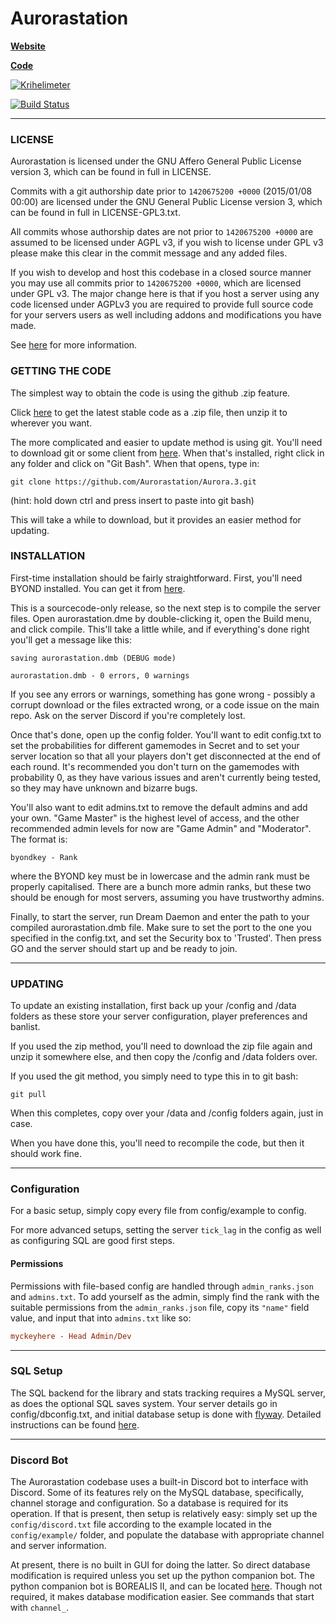 # Aurorastation

**[Website](https://aurorastation.org/)**

**[Code](https://github.com/Aurorastation/Aurora.3)**

[![Krihelimeter](http://www.krihelinator.xyz/badge/Aurorastation/Aurora.3)](http://www.krihelinator.xyz/repositories/Aurorastation/Aurora.3)

[![Build Status](https://api.travis-ci.org/Aurorastation/Aurora.3.svg?branch=master)](https://travis-ci.org/Aurorastation/Aurora.3)

---

### LICENSE
Aurorastation is licensed under the GNU Affero General Public License version 3, which can be found in full in LICENSE.

Commits with a git authorship date prior to `1420675200 +0000` (2015/01/08 00:00) are licensed under the GNU General Public License version 3, which can be found in full in LICENSE-GPL3.txt.

All commits whose authorship dates are not prior to `1420675200 +0000` are assumed to be licensed under AGPL v3, if you wish to license under GPL v3 please make this clear in the commit message and any added files.

If you wish to develop and host this codebase in a closed source manner you may use all commits prior to `1420675200 +0000`, which are licensed under GPL v3.  The major change here is that if you host a server using any code licensed under AGPLv3 you are required to provide full source code for your servers users as well including addons and modifications you have made.

See [here](https://www.gnu.org/licenses/why-affero-gpl.html) for more information.

### GETTING THE CODE
The simplest way to obtain the code is using the github .zip feature.

Click [here](https://github.com/Aurorastation/Aurora.3/archive/master.zip) to get the latest stable code as a .zip file, then unzip it to wherever you want.

The more complicated and easier to update method is using git.  You'll need to download git or some client from [here](http://git-scm.com/).  When that's installed, right click in any folder and click on "Git Bash".  When that opens, type in:

    git clone https://github.com/Aurorastation/Aurora.3.git

(hint: hold down ctrl and press insert to paste into git bash)

This will take a while to download, but it provides an easier method for updating.

### INSTALLATION

First-time installation should be fairly straightforward.  First, you'll need BYOND installed.  You can get it from [here](http://www.byond.com/).

This is a sourcecode-only release, so the next step is to compile the server files.  Open aurorastation.dme by double-clicking it, open the Build menu, and click compile.  This'll take a little while, and if everything's done right you'll get a message like this:

    saving aurorastation.dmb (DEBUG mode)

    aurorastation.dmb - 0 errors, 0 warnings

If you see any errors or warnings, something has gone wrong - possibly a corrupt download or the files extracted wrong, or a code issue on the main repo. Ask on the server Discord if you're completely lost.

Once that's done, open up the config folder.  You'll want to edit config.txt to set the probabilities for different gamemodes in Secret and to set your server location so that all your players don't get disconnected at the end of each round.  It's recommended you don't turn on the gamemodes with probability 0, as they have various issues and aren't currently being tested, so they may have unknown and bizarre bugs.

You'll also want to edit admins.txt to remove the default admins and add your own.  "Game Master" is the highest level of access, and the other recommended admin levels for now are "Game Admin" and "Moderator".  The format is:

    byondkey - Rank

where the BYOND key must be in lowercase and the admin rank must be properly capitalised.  There are a bunch more admin ranks, but these two should be enough for most servers, assuming you have trustworthy admins.

Finally, to start the server, run Dream Daemon and enter the path to your compiled aurorastation.dmb file.  Make sure to set the port to the one you  specified in the config.txt, and set the Security box to 'Trusted'.  Then press GO and the server should start up and be ready to join.

---

### UPDATING

To update an existing installation, first back up your /config and /data folders
as these store your server configuration, player preferences and banlist.

If you used the zip method, you'll need to download the zip file again and unzip it somewhere else, and then copy the /config and /data folders over.

If you used the git method, you simply need to type this in to git bash:

    git pull

When this completes, copy over your /data and /config folders again, just in case.

When you have done this, you'll need to recompile the code, but then it should work fine.

---

### Configuration

For a basic setup, simply copy every file from config/example to config.

For more advanced setups, setting the server `tick_lag` in the config as well as configuring SQL are good first steps.


#### Permissions

Permissions with file-based config are handled through `admin_ranks.json`
and `admins.txt`. To add yourself as the admin, simply find the rank with
the suitable permissions from the `admin_ranks.json` file, copy its `"name"`
field value, and input that into `admins.txt` like so:

```cfg
myckeyhere - Head Admin/Dev
```

---

### SQL Setup

The SQL backend for the library and stats tracking requires a MySQL server, as does the optional SQL saves system. Your server details go in config/dbconfig.txt, and initial database setup is done with [flyway](https://flywaydb.org/). Detailed instructions can be found [here](https://github.com/Aurorastation/Aurora.3/tree/master/SQL).

---

### Discord Bot

The Aurorastation codebase uses a built-in Discord bot to interface with Discord. Some of its features rely on the MySQL database, specifically, channel storage and configuration. So a database is required for its operation. If that is present, then setup is relatively easy: simply set up the `config/discord.txt` file according to the example located in the `config/example/` folder, and populate the database with appropriate channel and server information.

At present, there is no built in GUI for doing the latter. So direct database modification is required unless you set up the python companion bot. The python companion bot is BOREALIS II, and can be located [here](https://github.com/Aurorastation/BOREALISbot2). Though not required, it makes database modification easier. See commands that start with `channel_`.
